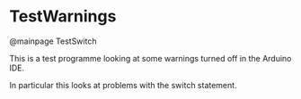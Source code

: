 # TestWarnings

@mainpage TestSwitch

This is a test programme looking at some warnings turned off in the Arduino IDE.

In particular this looks at problems with the switch statement.


